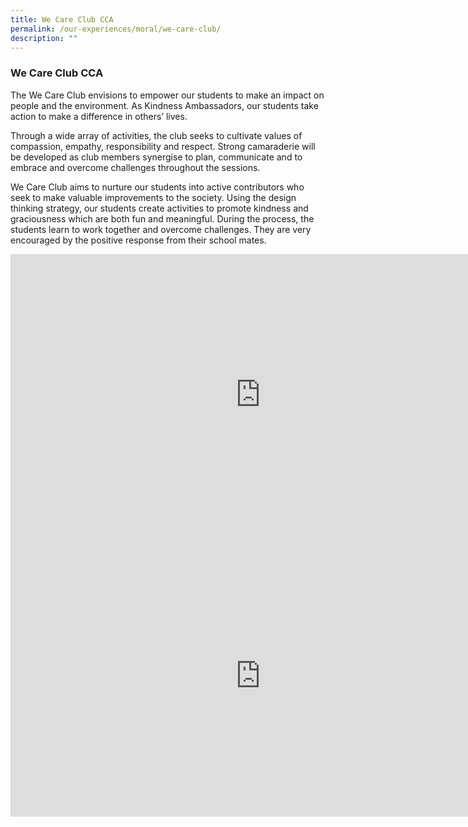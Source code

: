 ```yaml
---
title: We Care Club CCA
permalink: /our-experiences/moral/we-care-club/
description: ""
---
```


### **We Care Club CCA**
The We Care Club envisions to empower our students to make an impact on people and the environment. As Kindness Ambassadors, our students take action to make a difference in others’ lives.

Through a wide array of activities, the club seeks to cultivate values of compassion, empathy, responsibility and respect. Strong camaraderie will be developed as club members synergise to plan, communicate and to embrace and overcome challenges throughout the sessions.

We Care Club aims to nurture our students into active contributors who seek to make valuable improvements to the society. Using the design thinking strategy, our students create activities to promote kindness and graciousness which are both fun and meaningful. During the process, the students learn to work together and overcome challenges. They are very encouraged by the positive response from their school mates.

<iframe allowfullscreen="" allow="accelerometer; autoplay; clipboard-write; encrypted-media; gyroscope; picture-in-picture" frameborder="0" title="We Care CCA Promo Video" src="https://www.youtube.com/embed/UsTvHyTO65s" height="450" width="800"></iframe>

<iframe allowfullscreen="true" height="450" width="800" frameborder="0" src="https://docs.google.com/presentation/d/e/2PACX-1vR8LsKAmFAI-Thwj7lxgtmKad6ecwpkyZEM4SJ6bvErQ7j_pJdN3YQ3LSJrHdii2dDaNGDlLJLU_WpG/embed?start=false&amp;loop=false&amp;delayms=3000"></iframe>
